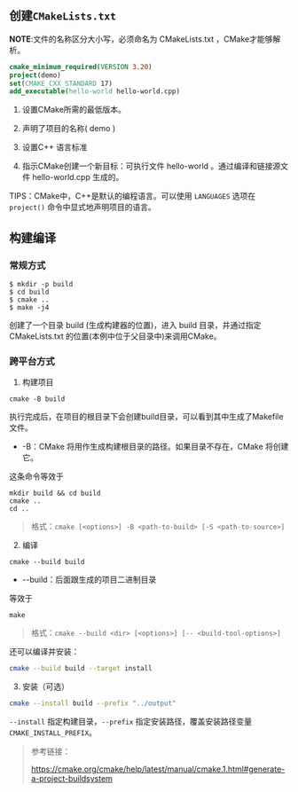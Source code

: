 ## 创建`CMakeLists.txt`

**NOTE**:文件的名称区分大小写，必须命名为 CMakeLists.txt ，CMake才能够解析。

```cmake
cmake_minimum_required(VERSION 3.20)
project(demo)
set(CMAKE_CXX_STANDARD 17)
add_executable(hello-world hello-world.cpp)
```

1. 设置CMake所需的最低版本。

2. 声明了项目的名称( demo )

3. 设置C++ 语言标准

4. 指示CMake创建一个新目标：可执行文件 hello-world 。通过编译和链接源文件 hello-world.cpp 生成的。

TIPS：CMake中，C++是默认的编程语言。可以使用 `LANGUAGES` 选项在 `project()` 命令中显式地声明项目的语言。

## 构建编译

### 常规方式

```shell
$ mkdir -p build
$ cd build
$ cmake ..
$ make -j4
```

创建了一个目录 build (生成构建器的位置)，进入 build 目录，并通过指定 CMakeLists.txt 的位置(本例中位于父目录中)来调用CMake。

### 跨平台方式

1. 构建项目

```shell
cmake -B build
```

执行完成后，在项目的根目录下会创建build目录，可以看到其中生成了Makefile文件。

+ -B：CMake 将用作生成构建根目录的路径。如果目录不存在，CMake 将创建它。

这条命令等效于

```shell
mkdir build && cd build
cmake ..
cd ..
```
> 格式：`cmake [<options>] -B <path-to-build> [-S <path-to-source>]`


2. 编译

```shell
cmake --build build
```

+ --build：后面跟生成的项目二进制目录

等效于

```
make
```

> 格式：`cmake --build <dir> [<options>] [-- <build-tool-options>]`

还可以编译并安装：
```bash
cmake --build build --target install
```

3. 安装（可选）
```bash
cmake --install build --prefix "../output"
```
`--install` 指定构建目录，`--prefix` 指定安装路径，覆盖安装路径变量 `CMAKE_INSTALL_PREFIX`。


> 参考链接：
>
> https://cmake.org/cmake/help/latest/manual/cmake.1.html#generate-a-project-buildsystem